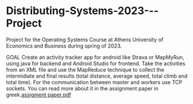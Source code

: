 # Distributing-Systems-2023---Project
Project for the Operating Systems Course at Athens University of Economics and Business during spring of 2023.

GOAL
Create an activity tracker app for android like Strava or MapMyRun, using java for backend and Android Studio for frontend.
Take the activities from an XML file and use the MapReduce technique to collect the intermidiate and final results (total distance, average speed, total climb and total time).
For the communication between master and workers use TCP sockets. 
You can read more about it in the assignment paper in greek.[assigment paper.pdf](https://github.com/SteliosIer/Distributing-Systems-2023---Project/files/13322149/assigment.paper.pdf)
